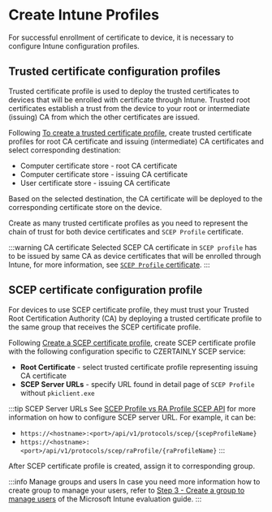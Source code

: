 # Create Intune Profiles

For successful enrollment of certificate to device, it is necessary to configure Intune configuration profiles.

## Trusted certificate configuration profiles

Trusted certificate profile is used to deploy the trusted certificates to devices that will be enrolled with certificate through Intune. Trusted root certificates establish a trust from the device to your root or intermediate (issuing) CA from which the other certificates are issued.

Following [To create a trusted certificate profile](https://learn.microsoft.com/en-us/mem/intune/protect/certificates-trusted-root#to-create-a-trusted-certificate-profile), create trusted certificate profiles for root CA certificate and issuing (intermediate) CA certificates and select corresponding destination:
- Computer certificate store - root CA certificate
- Computer certificate store - issuing CA certificate
- User certificate store - issuing CA certificate

Based on the selected destination, the CA certificate will be deployed to the corresponding certificate store on the device.

Create as many trusted certificate profiles as you need to represent the chain of trust for both device certificates and `SCEP Profile` certificate.

:::warning CA certificate
Selected SCEP CA certificate in `SCEP profile` has to be issued by same CA as device certificates that will be enrolled through Intune, for more information, see [`SCEP Profile` certificate](./configure-scep-intune#scep-profile-certificate).
:::

## SCEP certificate configuration profile

For devices to use SCEP certificate profile, they must trust your Trusted Root Certification Authority (CA) by deploying a trusted certificate profile to the same group that receives the SCEP certificate profile.

Following [Create a SCEP certificate profile](https://learn.microsoft.com/en-us/mem/intune/protect/certificates-profile-scep#create-a-scep-certificate-profile), create SCEP certificate profile with the following configuration specific to CZERTAINLY SCEP service:
- **Root Certificate** - select trusted certificate profile representing issuing CA certificate
- **SCEP Server URLs** - specify URL found in detail page of `SCEP Profile` without `pkiclient.exe`

:::tip SCEP Server URLs
See [SCEP Profile vs RA Profile SCEP API](../../protocols/scep/overview#scep-profile-vs-ra-profile-scep-api) for more information on how to configure SCEP server URL. For example, it can be:
- `https://<hostname>:<port>/api/v1/protocols/scep/{scepProfileName}`
- `https://<hostname>:<port>/api/v1/protocols/scep/raProfile/{raProfileName}`
:::

After SCEP certificate profile is created, assign it to corresponding group.

:::info Manage groups and users
In case you need more information how to create group to manage your users, refer to [Step 3 - Create a group to manage users](https://learn.microsoft.com/en-us/mem/intune/fundamentals/quickstart-create-group) of the Microsoft Intune evaluation guide. 
:::
